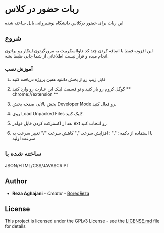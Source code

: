 


# ربات حضور در کلاس

این ربات برای حضور درکلاس دانشگاه نوشیروانی بابل ساخته شده

## شروع

این افزونه فقط با اضافه کردن چند کد جاوااسکریپت به مرورگرتون اینکار رو براتون انجام میده و قرار نیست اطلاعاتی از شما جایی ظبط بشه.

### آموزش نصب

1. فایل زیپ رو از بخش دانلود همین پروژه دریافت کنید

2. گوگل کروم رو باز کنید و تو قسمت لینک این عبارت رو وارد کنید ** chrome://extension **

3. بخش بالایی صفحه بخش Developer Mode رو فعال کنید.

4. روی Load Unpacked Files کلیک کنید.

5. بعد از اکسترکت کردن فایل فولدر ext رو انتخاب کنید

6. با استفاده از دکمه :
"." : افزایش سرعت
"," کاهش سرعت
"/" تغییر سرعت به سرعت اولیه

## ساخته شده با

JSON/HTML/CSS/JAVASCRIPT


## Author

* **Reza Aghajani** - *Creator* - [BoredReza](https://github.com/BoredReza)


## License

This project is licensed under the GPLv3 License - see the [LICENSE.md](LICENSE.md) file for details
